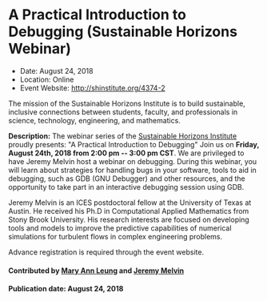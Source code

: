 
# A Practical Introduction to Debugging (Sustainable Horizons Webinar)

- Date: August 24, 2018
- Location: Online
- Event Website: http://shinstitute.org/4374-2

The mission of the Sustainable Horizons Institute is to build sustainable, inclusive connections between students, faculty, and professionals in science, technology, engineering, and mathematics.  

**Description:**  The webinar series of the [Sustainable Horizons Institute](http://shinstitute.org/) proudly presents: "A Practical Introduction to Debugging" Join us on **Friday, August 24th, 2018 from 2:00 pm -- 3:00 pm CST**. We are privileged to have Jeremy Melvin host a webinar on debugging. During this webinar, you will learn about strategies for handling bugs in your software, tools to aid in debugging, such as GDB (GNU Debugger) and other resources, and the opportunity to take part in an interactive debugging session using GDB. 

Jeremy Melvin is an ICES postdoctoral fellow at the University of Texas at Austin. He received his Ph.D in Computational Applied Mathematics from Stony Brook University. His research interests are focused on developing tools and models to improve the predictive capabilities of numerical simulations for turbulent flows in complex engineering problems.

Advance registration is required through the event website.

#### Contributed by [Mary Ann Leung](https://github.com/maleung "Mary Ann Leung GitHub Profile") and [Jeremy Melvin](https://github.com/jamelvin "Jeremy Melvin GitHub Profile") 

#### Publication date: August 24, 2018

<!---
Publish: yes
RSS update: 2018-08-20
Categories: reliability
Topics: debugging
Tags: webinar
Level: 2
Prerequisites: default
Aggregate: none
--->
